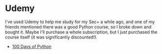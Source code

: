 # Udemy
I've used Udemy to help me study for my Sec+ a while ago, and one of my friends mentioned there was a good Python course, so I broke down and bought it.  Maybe I'll purchase a whole subscription, but I just purchased the course itself (it was significantly discounted!).

- [100 Days of Python](https://github.com/autorotink/Udemy/blob/main/100%20Days%20of%20Python)
